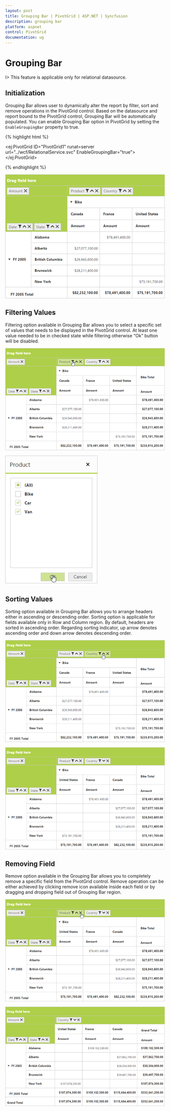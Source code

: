 ```yaml
---
layout: post
title: Grouping Bar | PivotGrid | ASP.NET | Syncfusion
description: grouping bar
platform: aspnet
control: PivotGrid
documentation: ug
---
```


# Grouping Bar

I> This feature is applicable only for relational datasource.

## Initialization

Grouping Bar allows user to dynamically alter the report by filter, sort and remove operations in the PivotGrid control. Based on the datasource and report bound to the PivotGrid control, Grouping Bar will be automatically populated. You can enable Grouping Bar option in PivotGrid by setting the `EnableGroupingBar` property to true.

{% highlight html %}

<ej:PivotGrid ID="PivotGrid1" runat=server url="../wcf/RelationalService.svc" EnableGroupingBar="true">
</ej:PivotGrid>

{% endhighlight %}

![](Grouping-Bar_images/groupingbar.png)

## Filtering Values

Filtering option available in Grouping Bar allows you to select a specific set of values that needs to be displayed in the PivotGrid control. At least one value needed to be in checked state while filtering otherwise “Ok” button will be disabled.

![](Grouping-Bar_images/filter.png)

![](Grouping-Bar_images/filter1.png)

## Sorting Values

Sorting option available in Grouping Bar allows you to arrange headers either in ascending or descending order. Sorting option is applicable for fields available only in Row and Column region. By default, headers are sorted in ascending order. Regarding sorting indicator, up arrow denotes ascending order and down arrow denotes descending order.

![](Grouping-Bar_images/sort.png)

![](Grouping-Bar_images/sort-gird.png)

## Removing Field

Remove option available in the Grouping Bar allows you to completely remove a specific field from the PivotGrid control. Remove operation can be either achieved by clicking remove icon available inside each field or by dragging and dropping field out of Grouping Bar region.

![](Grouping-Bar_images/remove.png)

![](Grouping-Bar_images/remove-grid.png)

